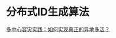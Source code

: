 <!--
 * @Author: tangdaoyong
 * @Date: 2021-02-04 09:36:29
 * @LastEditors: tangdaoyong
 * @LastEditTime: 2021-02-04 09:37:38
 * @Description: 分布式ID生成算法
-->
# 分布式ID生成算法

[多中心容灾实践：如何实现真正的异地多活？](https://mp.weixin.qq.com/s/ty5GltO9M648OXSWgLe_Sg)